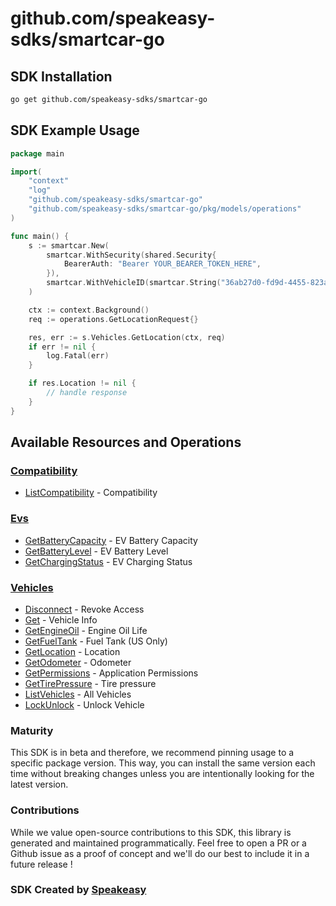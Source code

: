 # github.com/speakeasy-sdks/smartcar-go

<!-- Start SDK Installation -->
## SDK Installation

```bash
go get github.com/speakeasy-sdks/smartcar-go
```
<!-- End SDK Installation -->

## SDK Example Usage
<!-- Start SDK Example Usage -->
```go
package main

import(
	"context"
	"log"
	"github.com/speakeasy-sdks/smartcar-go"
	"github.com/speakeasy-sdks/smartcar-go/pkg/models/operations"
)

func main() {
    s := smartcar.New(
        smartcar.WithSecurity(shared.Security{
            BearerAuth: "Bearer YOUR_BEARER_TOKEN_HERE",
        }),
        smartcar.WithVehicleID(smartcar.String("36ab27d0-fd9d-4455-823a-ce30af709ffc")),
    )

    ctx := context.Background()    
    req := operations.GetLocationRequest{}

    res, err := s.Vehicles.GetLocation(ctx, req)
    if err != nil {
        log.Fatal(err)
    }

    if res.Location != nil {
        // handle response
    }
}
```
<!-- End SDK Example Usage -->

<!-- Start SDK Available Operations -->
## Available Resources and Operations


### [Compatibility](docs/compatibility/README.md)

* [ListCompatibility](docs/compatibility/README.md#listcompatibility) - Compatibility

### [Evs](docs/evs/README.md)

* [GetBatteryCapacity](docs/evs/README.md#getbatterycapacity) - EV Battery Capacity
* [GetBatteryLevel](docs/evs/README.md#getbatterylevel) - EV Battery Level
* [GetChargingStatus](docs/evs/README.md#getchargingstatus) - EV Charging Status

### [Vehicles](docs/vehicles/README.md)

* [Disconnect](docs/vehicles/README.md#disconnect) - Revoke Access
* [Get](docs/vehicles/README.md#get) - Vehicle Info
* [GetEngineOil](docs/vehicles/README.md#getengineoil) - Engine Oil Life
* [GetFuelTank](docs/vehicles/README.md#getfueltank) - Fuel Tank (US Only)
* [GetLocation](docs/vehicles/README.md#getlocation) - Location
* [GetOdometer](docs/vehicles/README.md#getodometer) - Odometer
* [GetPermissions](docs/vehicles/README.md#getpermissions) - Application Permissions
* [GetTirePressure](docs/vehicles/README.md#gettirepressure) - Tire pressure
* [ListVehicles](docs/vehicles/README.md#listvehicles) - All Vehicles
* [LockUnlock](docs/vehicles/README.md#lockunlock) - Unlock Vehicle
<!-- End SDK Available Operations -->

### Maturity

This SDK is in beta and therefore, we recommend pinning usage to a specific package version.
This way, you can install the same version each time without breaking changes unless you are intentionally
looking for the latest version.

### Contributions

While we value open-source contributions to this SDK, this library is generated and maintained programmatically.
Feel free to open a PR or a Github issue as a proof of concept and we'll do our best to include it in a future release !

### SDK Created by [Speakeasy](https://docs.speakeasyapi.dev/docs/using-speakeasy/client-sdks)
